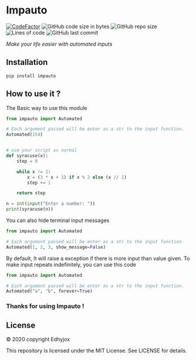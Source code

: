 # Impauto 
[![CodeFactor](https://www.codefactor.io/repository/github/sigmanificient/impauto/badge)](https://www.codefactor.io/repository/github/sigmanificient/impauto)
![GitHub code size in bytes](https://img.shields.io/github/languages/code-size/Sigmanificient/impauto)
![GitHub repo size](https://img.shields.io/github/repo-size/Sigmanificient/impauto)
![Lines of code](https://img.shields.io/tokei/lines/github/Sigmanificient/impauto)
![GitHub last commit](https://img.shields.io/github/last-commit/Sigmanificient/impauto)

*Make your life easier with automated inputs*

## Installation
```
pip install impauto
```

## How to use it ?
The Basic way to use this module
```python
from impauto import Automated

# Each argument passed will be enter as a str to the input function.
Automated(154) 


# use your script as normal
def syracuse(x):
    step = 0

    while x != 1:
        x = (3 * x + 1) if x % 2 else (x // 2)
        step += 1

    return step

n = int(input("Enter a number: "))
print(syracuse(n))
```
You can also hide terminal input messages
```python
from impauto import Automated

# Each argument passed will be enter as a str to the input function.
Automated(1, 2, 3, show_message=False)
```

By default, It will raise a exception if there is more input than value given.
To make input repeats indefinitely, you can use this code
```python
from impauto import Automated

# Each argument passed will be enter as a str to the input function.
Automated("a", "b", forever=True)
```

### Thanks for using Impauto !


## License
© 2020 copyright Edhyjox

This repository is licensed under the MIT License.
See LICENSE for details.
